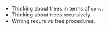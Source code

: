* Thinking about trees in terms of <code>cons</code>.
* Thinking about trees recursively.
* Writing recursive tree procedures.
